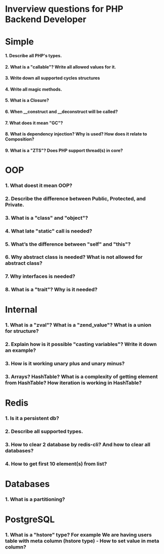 Inverview questions for PHP Backend Developer
=============================================

# Simple

#### 1. Describe all PHP's types.

#### 2. What is a "callable"? Write all allowed values for it.

#### 3. Write down all supported cycles structures

#### 4. Write all magic methods.

#### 5. What is a Closure?

#### 6. When __construct and __deconstruct will be called?

#### 7. What does it mean "GC"?

#### 8. What is dependency injection? Why is used? How does it relate to Composition?

#### 9. What is a "ZTS"? Does PHP support thread(s) in core?

# OOP

### 1. What doest it mean OOP?

### 2. Describe the difference between Public, Protected, and Private.

### 3. What is a "class" and "object"?

### 4. What late "static" call is needed?

### 5. What’s the difference between "self" and "this"?

### 6. Why abstract class is needed? What is not allowed for abstract class?

### 7. Why interfaces is needed?

### 8. What is a "trait"? Why is it needed?

# Internal

### 1. What is a "zval"? What is a "zend_value"? What is a union for structure?

### 2. Explain how is it possible "casting variables"? Write it down an example?

### 3. How is it working unary plus and unary minus?

### 3. Arrays? HashTable? What is a complexity of getting element from HashTable? How iteration is working in HashTable?

# Redis

### 1. Is it a persistent db?

### 2. Describe all supported types.

### 3. How to clear 2 database by redis-cli? And how to clear all databases?

### 4. How to get first 10 element(s) from list?

# Databases

### 1. What is a partitioning?

# PostgreSQL

### 1. What is a "hstore" type? For example We are having users table with meta column (hstore type) - How to set value in meta column?
